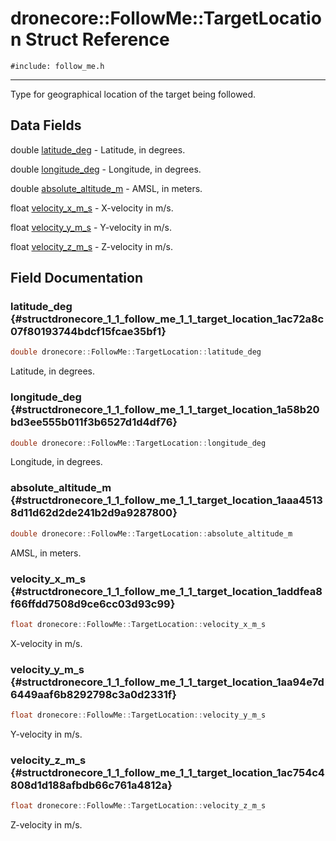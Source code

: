 # dronecore::FollowMe::TargetLocation Struct Reference
`#include: follow_me.h`

----


Type for geographical location of the target being followed. 


## Data Fields


double [latitude_deg](#structdronecore_1_1_follow_me_1_1_target_location_1ac72a8c07f80193744bdcf15fcae35bf1)  - Latitude, in degrees.

double [longitude_deg](#structdronecore_1_1_follow_me_1_1_target_location_1a58b20bd3ee555b011f3b6527d1d4df76)  - Longitude, in degrees.

double [absolute_altitude_m](#structdronecore_1_1_follow_me_1_1_target_location_1aaa45138d11d62d2de241b2d9a9287800)  - AMSL, in meters.

float [velocity_x_m_s](#structdronecore_1_1_follow_me_1_1_target_location_1addfea8f66ffdd7508d9ce6cc03d93c99)  - X-velocity in m/s.

float [velocity_y_m_s](#structdronecore_1_1_follow_me_1_1_target_location_1aa94e7d6449aaf6b8292798c3a0d2331f)  - Y-velocity in m/s.

float [velocity_z_m_s](#structdronecore_1_1_follow_me_1_1_target_location_1ac754c4808d1d188afbdb66c761a4812a)  - Z-velocity in m/s.


## Field Documentation


### latitude_deg {#structdronecore_1_1_follow_me_1_1_target_location_1ac72a8c07f80193744bdcf15fcae35bf1}

```cpp
double dronecore::FollowMe::TargetLocation::latitude_deg
```


Latitude, in degrees.


### longitude_deg {#structdronecore_1_1_follow_me_1_1_target_location_1a58b20bd3ee555b011f3b6527d1d4df76}

```cpp
double dronecore::FollowMe::TargetLocation::longitude_deg
```


Longitude, in degrees.


### absolute_altitude_m {#structdronecore_1_1_follow_me_1_1_target_location_1aaa45138d11d62d2de241b2d9a9287800}

```cpp
double dronecore::FollowMe::TargetLocation::absolute_altitude_m
```


AMSL, in meters.


### velocity_x_m_s {#structdronecore_1_1_follow_me_1_1_target_location_1addfea8f66ffdd7508d9ce6cc03d93c99}

```cpp
float dronecore::FollowMe::TargetLocation::velocity_x_m_s
```


X-velocity in m/s.


### velocity_y_m_s {#structdronecore_1_1_follow_me_1_1_target_location_1aa94e7d6449aaf6b8292798c3a0d2331f}

```cpp
float dronecore::FollowMe::TargetLocation::velocity_y_m_s
```


Y-velocity in m/s.


### velocity_z_m_s {#structdronecore_1_1_follow_me_1_1_target_location_1ac754c4808d1d188afbdb66c761a4812a}

```cpp
float dronecore::FollowMe::TargetLocation::velocity_z_m_s
```


Z-velocity in m/s.


